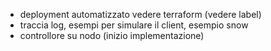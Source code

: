 - deployment automatizzato vedere terraform (vedere label)
- traccia log, esempi per simulare il client, esempio snow
- controllore su nodo (inizio implementazione)
